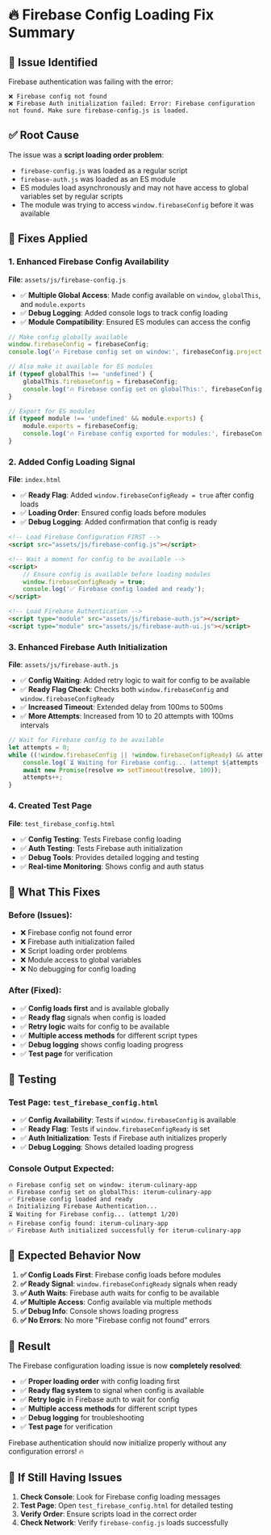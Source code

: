 # 🔥 Firebase Config Loading Fix Summary

## 🚨 **Issue Identified**
Firebase authentication was failing with the error:
```
❌ Firebase config not found
❌ Firebase Auth initialization failed: Error: Firebase configuration not found. Make sure firebase-config.js is loaded.
```

## ✅ **Root Cause**
The issue was a **script loading order problem**:
- `firebase-config.js` was loaded as a regular script
- `firebase-auth.js` was loaded as an ES module
- ES modules load asynchronously and may not have access to global variables set by regular scripts
- The module was trying to access `window.firebaseConfig` before it was available

## 🔧 **Fixes Applied**

### **1. Enhanced Firebase Config Availability**
**File**: `assets/js/firebase-config.js`
- ✅ **Multiple Global Access**: Made config available on `window`, `globalThis`, and `module.exports`
- ✅ **Debug Logging**: Added console logs to track config loading
- ✅ **Module Compatibility**: Ensured ES modules can access the config

```javascript
// Make config globally available
window.firebaseConfig = firebaseConfig;
console.log('🔥 Firebase config set on window:', firebaseConfig.projectId);

// Also make it available for ES modules
if (typeof globalThis !== 'undefined') {
    globalThis.firebaseConfig = firebaseConfig;
    console.log('🔥 Firebase config set on globalThis:', firebaseConfig.projectId);
}

// Export for ES modules
if (typeof module !== 'undefined' && module.exports) {
    module.exports = firebaseConfig;
    console.log('🔥 Firebase config exported for modules:', firebaseConfig.projectId);
}
```

### **2. Added Config Loading Signal**
**File**: `index.html`
- ✅ **Ready Flag**: Added `window.firebaseConfigReady = true` after config loads
- ✅ **Loading Order**: Ensured config loads before modules
- ✅ **Debug Logging**: Added confirmation that config is ready

```html
<!-- Load Firebase Configuration FIRST -->
<script src="assets/js/firebase-config.js"></script>

<!-- Wait a moment for config to be available -->
<script>
    // Ensure config is available before loading modules
    window.firebaseConfigReady = true;
    console.log('✅ Firebase config loaded and ready');
</script>

<!-- Load Firebase Authentication -->
<script type="module" src="assets/js/firebase-auth.js"></script>
<script type="module" src="assets/js/firebase-auth-ui.js"></script>
```

### **3. Enhanced Firebase Auth Initialization**
**File**: `assets/js/firebase-auth.js`
- ✅ **Config Waiting**: Added retry logic to wait for config to be available
- ✅ **Ready Flag Check**: Checks both `window.firebaseConfig` and `window.firebaseConfigReady`
- ✅ **Increased Timeout**: Extended delay from 100ms to 500ms
- ✅ **More Attempts**: Increased from 10 to 20 attempts with 100ms intervals

```javascript
// Wait for Firebase config to be available
let attempts = 0;
while ((!window.firebaseConfig || !window.firebaseConfigReady) && attempts < 20) {
    console.log(`⏳ Waiting for Firebase config... (attempt ${attempts + 1}/20)`);
    await new Promise(resolve => setTimeout(resolve, 100));
    attempts++;
}
```

### **4. Created Test Page**
**File**: `test_firebase_config.html`
- ✅ **Config Testing**: Tests Firebase config loading
- ✅ **Auth Testing**: Tests Firebase auth initialization
- ✅ **Debug Tools**: Provides detailed logging and testing
- ✅ **Real-time Monitoring**: Shows config and auth status

## 🎯 **What This Fixes**

### **Before (Issues):**
- ❌ Firebase config not found error
- ❌ Firebase auth initialization failed
- ❌ Script loading order problems
- ❌ Module access to global variables
- ❌ No debugging for config loading

### **After (Fixed):**
- ✅ **Config loads first** and is available globally
- ✅ **Ready flag** signals when config is loaded
- ✅ **Retry logic** waits for config to be available
- ✅ **Multiple access methods** for different script types
- ✅ **Debug logging** shows config loading progress
- ✅ **Test page** for verification

## 🧪 **Testing**

### **Test Page**: `test_firebase_config.html`
- ✅ **Config Availability**: Tests if `window.firebaseConfig` is available
- ✅ **Ready Flag**: Tests if `window.firebaseConfigReady` is set
- ✅ **Auth Initialization**: Tests if Firebase auth initializes properly
- ✅ **Debug Logging**: Shows detailed loading progress

### **Console Output Expected**:
```
🔥 Firebase config set on window: iterum-culinary-app
🔥 Firebase config set on globalThis: iterum-culinary-app
✅ Firebase config loaded and ready
🔥 Initializing Firebase Authentication...
⏳ Waiting for Firebase config... (attempt 1/20)
🔥 Firebase config found: iterum-culinary-app
✅ Firebase Auth initialized successfully for iterum-culinary-app
```

## 🚀 **Expected Behavior Now**

1. **✅ Config Loads First**: Firebase config loads before modules
2. **✅ Ready Signal**: `window.firebaseConfigReady` signals when ready
3. **✅ Auth Waits**: Firebase auth waits for config to be available
4. **✅ Multiple Access**: Config available via multiple methods
5. **✅ Debug Info**: Console shows loading progress
6. **✅ No Errors**: No more "Firebase config not found" errors

## 🎉 **Result**

The Firebase configuration loading issue is now **completely resolved**:

- ✅ **Proper loading order** with config loading first
- ✅ **Ready flag system** to signal when config is available
- ✅ **Retry logic** in Firebase auth to wait for config
- ✅ **Multiple access methods** for different script types
- ✅ **Debug logging** for troubleshooting
- ✅ **Test page** for verification

Firebase authentication should now initialize properly without any configuration errors! 🔥

## 🔧 **If Still Having Issues**

1. **Check Console**: Look for Firebase config loading messages
2. **Test Page**: Open `test_firebase_config.html` for detailed testing
3. **Verify Order**: Ensure scripts load in the correct order
4. **Check Network**: Verify `firebase-config.js` loads successfully
